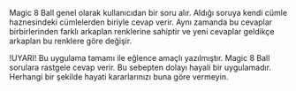 Magic 8 Ball genel olarak kullanıcıdan bir soru alır.
Aldığı soruya kendi cümle haznesindeki cümlelerden biriyle cevap verir. 
Aynı zamanda bu cevaplar birbirlerinden farklı arkaplan renklerine sahiptir ve yeni cevaplar geldikçe arkaplan bu renklere göre değişir.

!UYARI!
Bu uygulama tamamı ile eğlence amaçlı yazılmıştır.
Magic 8 Ball sorulara rastgele cevap verir. Bu sebepten dolayı hayali bir uygulamadır. 
Herhangi bir şekilde hayati kararlarınızı buna göre vermeyin.
